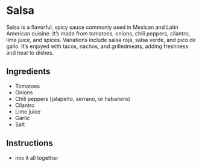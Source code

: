 # Salsa
Salsa is a flavorful, spicy sauce commonly used in Mexican and Latin American cuisine. It’s made from tomatoes, onions, chili peppers, cilantro, lime juice, and spices. Variations include salsa roja, salsa verde, and pico de gallo. It’s enjoyed with tacos, nachos, and grilledmeats, adding freshness and heat to dishes.

## Ingredients
* Tomatoes
* Onions
* Chili peppers (jalapeño, serrano, or habanero)
* Cilantro
* Lime juice
* Garlic
* Salt

## Instructions
* mix it all together
